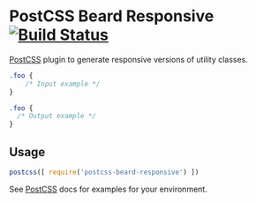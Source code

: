 # PostCSS Beard Responsive [![Build Status][ci-img]][ci]

[PostCSS] plugin to generate responsive versions of utility classes.

[PostCSS]: https://github.com/postcss/postcss
[ci-img]:  https://travis-ci.org/monarkee/postcss-beard-responsive.svg
[ci]:      https://travis-ci.org/monarkee/postcss-beard-responsive

```css
.foo {
    /* Input example */
}
```

```css
.foo {
  /* Output example */
}
```

## Usage

```js
postcss([ require('postcss-beard-responsive') ])
```

See [PostCSS] docs for examples for your environment.
